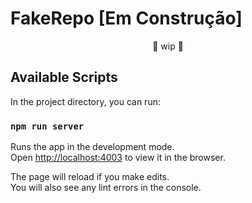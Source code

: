 # FakeRepo [Em Construção]

<p align="center">
🚧 wip 🚧
</p>

## Available Scripts

In the project directory, you can run:

### `npm run server`

Runs the app in the development mode.\
Open [http://localhost:4003](http://localhost:4003) to view it in the browser.

The page will reload if you make edits.\
You will also see any lint errors in the console.
